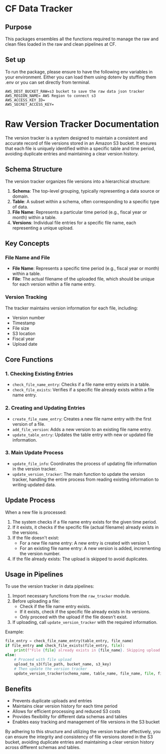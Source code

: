 # CF Data Tracker
## Purpose
This packages ensembles all the functions required to manage the raw and clean files loaded in the raw and clean pipelines at CF.

## Set up
To run the package, please ensure to have the following env variables in your environment. Either you can load them using dotenv by stuffing them .env or you can set directly from terminal.

```
AWS_DEST_BUCKET_RAW=s3 bucket to save the raw data json tracker
AWS_REGION_NAME= AWS Region to connect s3
AWS_ACCESS_KEY_ID=
AWS_SECRET_ACCESS_KEY=
```


# Raw Version Tracker Documentation

The version tracker is a system designed to maintain a consistent and accurate record of file versions stored in an Amazon S3 bucket. It ensures that each file is uniquely identified within a specific table and time period, avoiding duplicate entries and maintaining a clear version history.

## Schema Structure

The version tracker organizes file versions into a hierarchical structure:

1. **Schema**: The top-level grouping, typically representing a data source or domain.
2. **Table**: A subset within a schema, often corresponding to a specific type of data.
3. **File Name**: Represents a particular time period (e.g., fiscal year or month) within a table.
4. **Versions**: Individual file entries for a specific file name, each representing a unique upload.

## Key Concepts

### File Name and File

- **File Name**: Represents a specific time period (e.g., fiscal year or month) within a table.
- **File**: The actual filename of the uploaded file, which should be unique for each version within a file name entry.

### Version Tracking

The tracker maintains version information for each file, including:

- Version number
- Timestamp
- File size
- S3 location
- Fiscal year
- Upload date

## Core Functions

### 1. Checking Existing Entries

- `check_file_name_entry`: Checks if a file name entry exists in a table.
- `check_file_exists`: Verifies if a specific file already exists within a file name entry.

### 2. Creating and Updating Entries

- `create_file_name_entry`: Creates a new file name entry with the first version of a file.
- `add_file_version`: Adds a new version to an existing file name entry.
- `update_table_entry`: Updates the table entry with new or updated file information.

### 3. Main Update Process

- `update_file_info`: Coordinates the process of updating file information in the version tracker.
- `update_version_tracker`: The main function to update the version tracker, handling the entire process from reading existing information to writing updated data.

## Update Process

When a new file is processed:

1. The system checks if a file name entry exists for the given time period.
2. If it exists, it checks if the specific file (actual filename) already exists in the versions.
3. If the file doesn't exist:
   - For a new file name entry: A new entry is created with version 1.
   - For an existing file name entry: A new version is added, incrementing the version number.
4. If the file already exists: The upload is skipped to avoid duplicates.

## Usage in Pipelines

To use the version tracker in data pipelines:

1. Import necessary functions from the `raw_tracker` module.
2. Before uploading a file:
   - Check if the file name entry exists.
   - If it exists, check if the specific file already exists in its versions.
   - Only proceed with the upload if the file doesn't exist.
3. If uploading, call `update_version_tracker` with the required information.

Example:

```python
file_entry = check_file_name_entry(table_entry, file_name)
if file_entry and check_file_exists(file_entry, file):
    print(f"File {file} already exists in {file_name}. Skipping upload.")
else:
    # Proceed with file upload
    upload_to_s3(file_path, bucket_name, s3_key)
    # Then update the version tracker
    update_version_tracker(schema_name, table_name, file_name, file, file_size, s3_location)
```

## Benefits

- Prevents duplicate uploads and entries
- Maintains clear version history for each time period
- Allows for efficient processing and reduced S3 costs
- Provides flexibility for different data schemas and tables
- Enables easy tracking and management of file versions in the S3 bucket

By adhering to this structure and utilizing the version tracker effectively, you can ensure the integrity and consistency of file versions stored in the S3 bucket, avoiding duplicate entries and maintaining a clear version history across different schemas and tables.